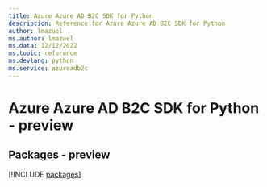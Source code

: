 ```yaml
---
title: Azure Azure AD B2C SDK for Python
description: Reference for Azure Azure AD B2C SDK for Python
author: lmazuel
ms.author: lmazuel
ms.data: 12/12/2022
ms.topic: reference
ms.devlang: python
ms.service: azureadb2c
---
```

# Azure Azure AD B2C SDK for Python - preview
## Packages - preview
[!INCLUDE [packages](azure-ad-b2c-index.md)]